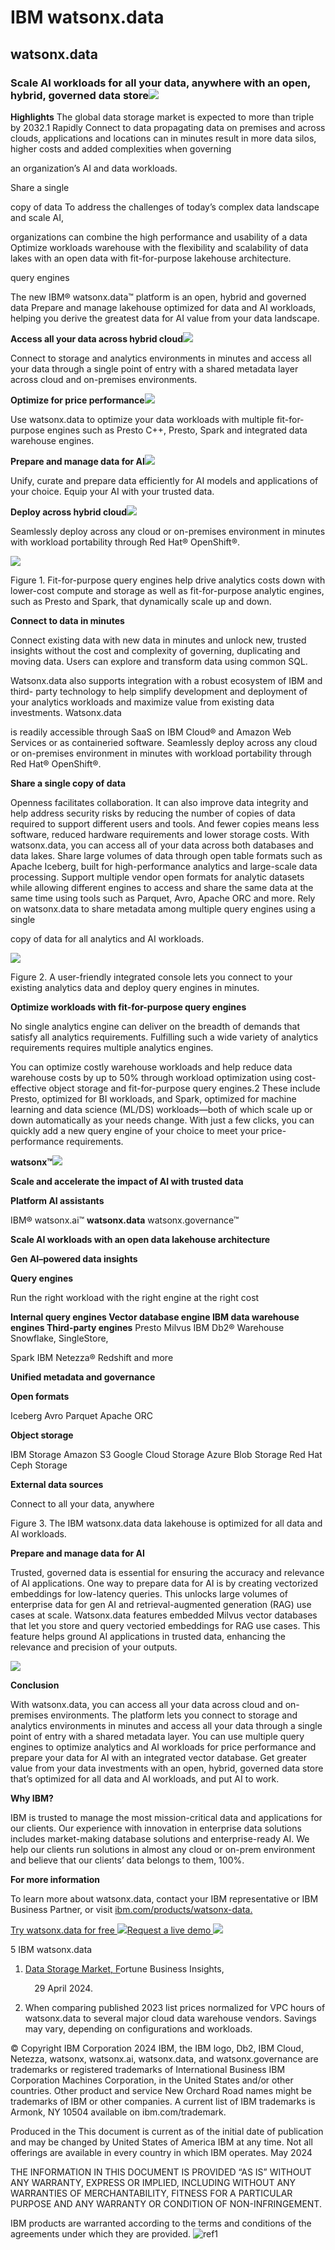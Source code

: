 ﻿# **IBM watsonx.data**
## watsonx.data 
### Scale AI workloads for all your data, anywhere with an open, hybrid, governed data store![](Aspose.Words.72cd2c33-15c2-48e4-9af9-66abdda690bc.001.png)
**Highlights** The global data storage market is expected to more than triple by 2032.1 Rapidly Connect to data   propagating data on premises and across clouds, applications and locations can in minutes result in more data silos, higher costs and added complexities when governing 

an organization’s AI and data workloads. 

Share a single  

copy of data To address the challenges of today’s complex data landscape and scale AI, 

organizations can combine the high performance and usability of a data  Optimize workloads   warehouse with the flexibility and scalability of data lakes with an open data with fit-for-purpose  lakehouse architecture.

query engines

The new IBM® watsonx.data™ platform is an open, hybrid and governed data Prepare and manage  lakehouse optimized for data and AI workloads, helping you derive the greatest data for AI value from your data landscape.

**Access all your data across hybrid cloud![](Aspose.Words.72cd2c33-15c2-48e4-9af9-66abdda690bc.002.png)**

Connect to storage and analytics environments in minutes and access all your data through a single point of entry with a shared metadata layer across cloud and on-premises environments.

**Optimize for price performance![](Aspose.Words.72cd2c33-15c2-48e4-9af9-66abdda690bc.003.png)**

Use watsonx.data to optimize your data workloads with multiple fit-for-purpose engines such as Presto C++, Presto, Spark  and integrated data warehouse engines.

**Prepare and manage data for AI![](Aspose.Words.72cd2c33-15c2-48e4-9af9-66abdda690bc.004.png)**

Unify, curate and prepare data efficiently for AI models and applications of your choice. Equip your AI with  your trusted data.

**Deploy across hybrid cloud![](Aspose.Words.72cd2c33-15c2-48e4-9af9-66abdda690bc.005.png)**

Seamlessly deploy across any cloud or on-premises environment in minutes with workload portability through Red Hat® OpenShift®.

![](Aspose.Words.72cd2c33-15c2-48e4-9af9-66abdda690bc.006.jpeg)

Figure 1. Fit-for-purpose query engines help drive analytics costs down with lower-cost compute and storage as well as fit-for-purpose analytic engines, such as Presto and Spark, that dynamically scale up and down.

**Connect to data in minutes**

Connect existing data with new data in minutes and unlock new, trusted insights without the cost and complexity of governing, duplicating and moving data. Users can explore and transform data using common SQL. 

Watsonx.data also supports integration with a robust ecosystem of IBM and third- party technology to help simplify development and deployment of your analytics workloads and maximize value from existing data investments. Watsonx.data 

is readily accessible through SaaS on IBM Cloud® and Amazon Web Services or as containeried software. Seamlessly deploy across any cloud or on-premises environment in minutes with workload portability through Red Hat® OpenShift®.

**Share a single copy of data**

Openness facilitates collaboration. It can also improve data integrity and help address security risks by reducing the number of copies of data required to support different users and tools. And fewer copies means less software, reduced hardware requirements and lower storage costs. With watsonx.data, you can access all of your data across both databases and data lakes. Share large volumes of data through open table formats such as Apache Iceberg, built for high-performance analytics and large-scale data processing. Support multiple vendor open formats for analytic datasets while allowing different engines to access and share the same data at the same time using tools such as Parquet, Avro, Apache ORC and more. Rely on watsonx.data to share metadata among multiple query engines using a single 

copy of data for all analytics and AI workloads.

![](Aspose.Words.72cd2c33-15c2-48e4-9af9-66abdda690bc.007.jpeg)

Figure 2. A user-friendly integrated console lets you connect to your existing analytics data and deploy query engines in minutes.

**Optimize workloads with fit-for-purpose query engines**

No single analytics engine can deliver on the breadth of demands that satisfy all analytics requirements. Fulfilling such a wide variety of analytics requirements requires multiple analytics engines.

You can optimize costly warehouse workloads and help reduce data warehouse costs by up to 50% through workload optimization using cost-effective object storage and fit-for-purpose query engines.2 These include Presto, optimized for  BI workloads, and Spark, optimized for machine learning and data science (ML/DS) workloads—both of which scale up or down automatically as your needs change. With just a few clicks, you can quickly add a new query engine of your choice to meet your price-performance requirements.

**watsonx™![](Aspose.Words.72cd2c33-15c2-48e4-9af9-66abdda690bc.008.png)**

**Scale and accelerate the impact of AI with trusted data**

**Platform AI assistants**

IBM® watsonx.ai™ **watsonx.data** watsonx.governance™

**Scale AI workloads with an open data lakehouse architecture** 

**Gen AI–powered data insights**

**Query engines**

Run the right workload with the right engine at the right cost

**Internal query engines Vector database engine IBM data warehouse engines Third-party engines** Presto Milvus IBM Db2® Warehouse Snowflake, SingleStore,

Spark IBM Netezza® Redshift and more

**Unified metadata and governance**

**Open formats**

Iceberg Avro Parquet Apache ORC

**Object storage**

IBM Storage Amazon S3 Google Cloud Storage Azure Blob Storage Red Hat Ceph Storage

**External data sources**

Connect to all your data, anywhere

Figure 3. The IBM watsonx.data  data lakehouse is optimized for  all data and AI workloads.

**Prepare and manage data for AI**

Trusted, governed data is essential for ensuring the accuracy and relevance of AI applications. One way to prepare data for AI is by creating vectorized embeddings for low-latency queries. This unlocks large volumes of enterprise data for gen AI and retrieval-augmented generation (RAG) use cases at scale. Watsonx.data features embedded Milvus vector databases that let you store  and query vectoried embeddings for RAG use cases. This feature helps ground AI applications in trusted data, enhancing the relevance and precision of  your outputs.  

![](Aspose.Words.72cd2c33-15c2-48e4-9af9-66abdda690bc.009.jpeg)

**Conclusion**

With watsonx.data, you can access all your data across cloud and on- premises environments. The platform lets you connect to storage and analytics environments in minutes and access all your data through a single point of entry with a shared metadata layer. You can use multiple query engines to optimize analytics and AI workloads for price performance and prepare your data for AI with an integrated vector database. Get greater value from your data investments with an open, hybrid, governed data store that’s optimized for all data and AI workloads, and put AI to work.

**Why IBM?** 

IBM is trusted to manage the most mission-critical data and applications for our clients. Our experience with innovation in enterprise data solutions includes market-making database solutions and enterprise-ready AI. We help our clients run solutions in almost any cloud or on-prem environment and believe that our clients’ data belongs to them, 100%.

**For more information**

To learn more about watsonx.data, contact your IBM representative  or IBM Business Partner, or visit [ibm.com/products/watsonx-data.](http://ibm.com/products/watsonx-data)

[Try watsonx.data for free ](https://cloud.ibm.com/registration?target=/lakehouse&uucid=0b526df2f9c41d5f&utm_content=WXDWW)![](Aspose.Words.72cd2c33-15c2-48e4-9af9-66abdda690bc.010.png)[Request a live demo ](https://www.ibm.com/account/reg/us-en/signup?formid=DEMO-dataaiwatsonxdata)![](Aspose.Words.72cd2c33-15c2-48e4-9af9-66abdda690bc.011.png)

5 IBM watsonx.data 

1. [Data Storage Market, F](https://www.fortunebusinessinsights.com/data-storage-market-102991)ortune Business Insights,  

   `  `29 April 2024.

2. When comparing published 2023 list prices normalized    for VPC hours of watsonx.data to several major cloud     data warehouse vendors. Savings may vary, depending    on configurations and workloads.

© Copyright IBM Corporation 2024 IBM, the IBM logo, Db2, IBM Cloud, Netezza, watsonx, watsonx.ai, watsonx.data, and watsonx.governance are trademarks or registered trademarks of International Business IBM Corporation  Machines Corporation, in the United States and/or other countries. Other product and service New Orchard Road  names might be trademarks of IBM or other companies. A current list of IBM trademarks is Armonk, NY 10504  available on ibm.com/trademark.

Produced in the   This document is current as of the initial date of publication and may be changed by  United States of America  IBM at any time. Not all offerings are available in every country in which IBM operates. May 2024

THE INFORMATION IN THIS DOCUMENT IS PROVIDED “AS IS” WITHOUT ANY WARRANTY, EXPRESS OR IMPLIED, INCLUDING WITHOUT ANY WARRANTIES OF MERCHANTABILITY, FITNESS FOR A PARTICULAR PURPOSE AND ANY WARRANTY OR CONDITION OF  NON-INFRINGEMENT. 

IBM products are warranted according to the terms and conditions of the agreements  under which they are provided.
![ref1]

[ref1]: Aspose.Words.72cd2c33-15c2-48e4-9af9-66abdda690bc.012.png
